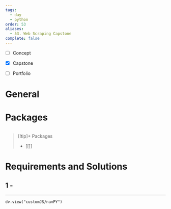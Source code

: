 ```yaml
---
tags:
  - day
  - python
order: 53
aliases:
  - 53. Web Scraping Capstone
complete: false
---
```

- [ ] Concept
- [x] Capstone
- [ ] Portfolio


# General


# Packages
```python

```


> [!tip]+ Packages
> - [[]]


# Requirements and Solutions
## 1 -  

<hr />

```dataviewjs
dv.view("customJS/navPY")
```

